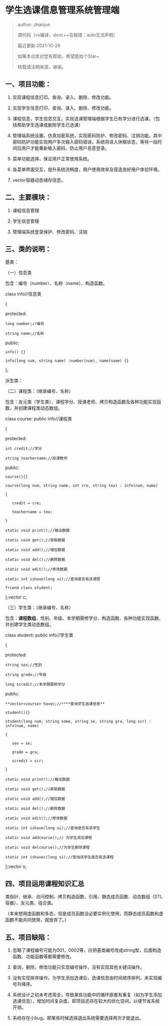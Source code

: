 # 学生选课信息管理系统管理端

> author: zhanjue
>
> 源代码（vs编译，devc++会报错：auto无法声明） 
>
> 最近更新:2021-10-26
>
> 如果本仓库对您有帮助，希望能给个Star~
>
> 转载请注明来源，谢谢。


## 一、项目功能：

1. 实现课程信息打印、查询、录入、删除、修改功能。

2. 实现学生信息打印、查询、录入、删除、修改功能。

3. 课程信息、学生信息交互，实现选课管理端根据学生已有学分进行选课。（包括帮助学生选课或删除学生已选课）

4. 管理端系统设置。仿真加密系统，实现密码防护、修改密码、注销功能。其中密码防护功能实现用户多次输入密码错误，系统将进入休眠状态，等待一段时间后用户才能重新输入密码，防止用户恶意登录。

5. 菜单功能选择，保证用户正常使用系统。

6. 各菜单界面交互，提升系统流畅度，用户使用效率及营造良好用户体验环境。
7. vector容器动态储存信息。

 

## 二、主要模块：

1. 课程信息管理

2. 学生信息管理

3. 管理端系统登录保护、修改密码、注销

 


## 三、类的说明：

基类：

（一）信息类

包含：编号（number）、名称（name）、构造函数。

class info//信息类

{

protected:

    long number;//编号
    
    string name;//名称

public:

    info() {}
    
    info(long num, string name) :number(num), name(name) {}

};

派生类：

（二）课程类：（继承编号、名称）

包含：友元类（学生类）、课程学分、授课老师、拷贝构造函数及各种功能实现函数，并创建课程类动态数组。

class course: public info//课程类

{

protected:

    int credit;//学分
    
    string teachername;//授课教师

public:

    course(){}
    
    course(long num, string name, int cre, string tea) : info(num, name)
    
    {
    
       credit = cre;
    
       teachername = tea;
    
    }
    
    static void print();//输出数据
    
    static void get();//获取数据
    
    static void add();//增加数据
    
    static void del();//删除数据
    
    static void edit();//修改数据
    
    static int ishave(long si);//查询是否有该课程
    
    friend class student;

};vector<course> c;

 

（三）学生类：（继承编号、名称）

包含：**课程数组**、性别、年级、本学期需修学分、构造函数、各种功能实现函数、并创建学生类动态数组。

class student: public info//学生类

{

protected:

    string sex;//性别
    
    string grade;//年级
    
    long scredit;//本学期需修学分

public:

    **vector<course> havec;//****查询学生选课信息**
    
    student(){}
    
    student(long num, string name, string se, string gra, long scr) : info(num, name)
    
    {
    
       sex = se;
    
       grade = gra;
    
       scredit = scr;
    
    }
    
    static void print();//输出数据
    
    static void get();//获取数据
    
    static void add();//增加数据
    
    static void del();//删除数据
    
    static void edit();//修改数据
    
    static int ishave(long si);//查询是否有该学生
    
    static void addcourse();// 为学生添加课程
    
    static void delcourse();//为学生删除课程
    
    static int ishavec(long si);//查询该学生是否有该课程

};vector<student> s;

 

## 四、项目运用课程知识汇总

类指针、继承、访问控制、拷贝构造函数、引用、静态成员函数、动态数组（STL容器）、友元类、组合类。

（本来想用虚函数和多态，但是成员函数没必要实例化使用，而静态成员函数和虚函数不能共同使用，就放弃了。）

 

## 五、项目缺陷：

1.  忽略了课程编号可能为001，0002等，应把基类编号改成string型，后面构造函数、功能函数等都需要修改。

2. 查询，删除，修改功能只实现编号操作，没有实现其他关键词操作。
3. 没有实现排序操作。为学生添加选课后，选课信息由时间顺序排列，未实现编号升降序。
4. 系统设计之初未考虑周全，导致某些功能中的循环嵌套有重复（如为学生添加选课信息），增加时间复杂度。即项目还存在较大的优化空间，以便节省系统开销。
5. 系统存在小bug，即某些时候选择退出系统需要选择两次才能退出。
